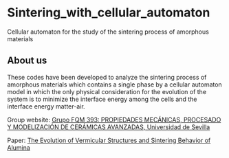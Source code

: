 # Sintering_with_cellular_automaton
Cellular automaton for the study of the sintering process of amorphous materials

## About us
These codes have been developed to analyze the sintering process of amorphous materials which contains a single phase by a cellular automaton model in which the only physical consideration for the evolution of the system is to minimize the interface energy among the cells and the interface energy matter-air.


Group website: [Grupo FQM 393: PROPIEDADES MECÁNICAS, PROCESADO Y MODELIZACIÓN DE CERÁMICAS AVANZADAS, Universidad de Sevilla](https://grupo.us.es/fqm393/)

Paper: [The Evolution of Vermicular Structures and Sintering Behavior of Alumina](https://link.springer.com/chapter/10.1007/978-3-031-14926-9_14)
